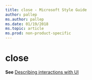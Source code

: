 ```yaml
---
title: close - Microsoft Style Guide
author: pallep
ms.author: pallep
ms.date: 01/19/2018
ms.topic: article
ms.prod: non-product-specific
---
```


# close

**See** [Describing interactions with UI](/style-guide/procedures-instructions/describing-interactions-with-ui)
